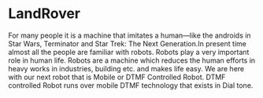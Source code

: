 # LandRover
For many people it is a machine that imitates a human—like the androids in Star Wars, Terminator and Star Trek: The Next Generation.In present time almost all the people are familiar with robots. Robots play a very important role in human life. Robots are a machine which reduces the human efforts in heavy works in industries, building etc. and makes life easy. We are here with our next robot that is Mobile or DTMF Controlled Robot. DTMF controlled Robot runs over mobile DTMF technology that exists in Dial tone.
